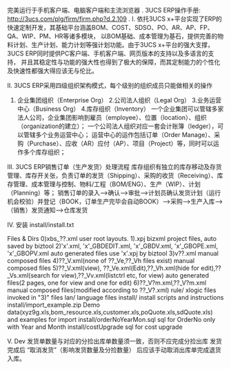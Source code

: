完美运行于手机客户端、电脑客户端和主流浏览器 .
3UCS ERP操作手册: http://3ucs.com/plg/firm/firm.php?d.2.109 .
I. 依托3UCS x+平台实现了ERP的快速定制开发，其基础平台涵盖BOM、COST、SDSO、PO、AR、AP、FP、QA、WIP、PM、HR等诸多模块， 以BOM基础、成本管理为基石，提供完善的物料计划、生产计划、能力计划等强计划功能。由于3UCS x+平台的强大支撑， 3UCS ERP同时提供PC客户端、手机客户端、网页版本的支持以及多语言的支持， 并且其稳定性与功能的强大性也得到了极大的保障，而其定制能力的个性化及快速性都强大得应该无与伦比。

II. 3UCS ERP采用四级组织架构模式，每个级别的组织成员只能做相关的操作
1. 企业集团组织（Enterprise Org）
2.公司法人组织（Legal Org）
3.业务运营中心（Business Org）
4.库存组织（Inventory）
一个企业集团可以管辖多家法人公司，企业集团影响到雇员（employee）、位置（location）、组织（organization的建立）；
一个公司法人组织对应一套会计账簿（ledger），可以管辖多个业务运营中心；
运营中心的运作包括订单（Order Manage）、采购（Purchase）、应收（AR）应付（AP）、项目（Project）等，同时可以运作多个库存组织；

III. 3UCS ERP销售订单（生产发货）处理流程
库存组织有独立的库存移动及存货管理、库存开关张，负责订单的发货（Shipping）、采购的收货（Receiving）、库存管理、成本管理与控制、物料/工程（BOM/ENG）、生产（WIP）、计划（Planning）等；
销售订单的录入——>确认——>审批——>计划员确认发货计划（运行机会校验）并登记（BOOK，订单生产完毕会自动BOOK）——>采购——>生产入库——>（销售）发货通知——>仓库发货

IV. 安装
install/install.txt

Files & Dirs
0)xbs_??.xml
	user root layouts.
1).xpj
	bizxml project files, auto saved by biztool
2)'x'.xml, 'x'_GBDEDIT.xml, 'x'_GBDV.xml, 'x'_GBOPE.xml, 'x'_GBOPV.xml
	auto generated files use 'x'.xpj by biztool
3)v??.xml manual 
	composed files
4)??_V.xml(none of ??_Ve,??_Vh files exist)
	manual composed files
5)??_V.xml(view), ??_Ve.xml(Edit),??_Vh.xml(hide for edit),??_Vs.xml(search for view),??_Vv.xml(listctrl etc, for view)
	auto generated files(2 pages, one for view and one for edit)
6)??_V?m.xml,??_V?m.xml
	manual composed files(modified according to ??_V?.xml)
rule/		xlogic files invoked in "3)" files
lan/		language files
install/	install scripts and instructions
install/import_example.zip	Demo data(xyz9g.xls,bom_resource.xls,customer.xls,poQuote.xls,sdQuote.xls) and examples for import 
install/orderNoYearMon.sql	sql for OrderNo only with Year and Month
install/costUpgrade	sql for cost upgrade

V. Dev
发货单数量与对应的分捡出库单数量须一致，否则不应完成分捡出库
发货完成后 “取消发货”（影响发货数量及分捡数量） 后应该手动取消出库单完成退货入库。
